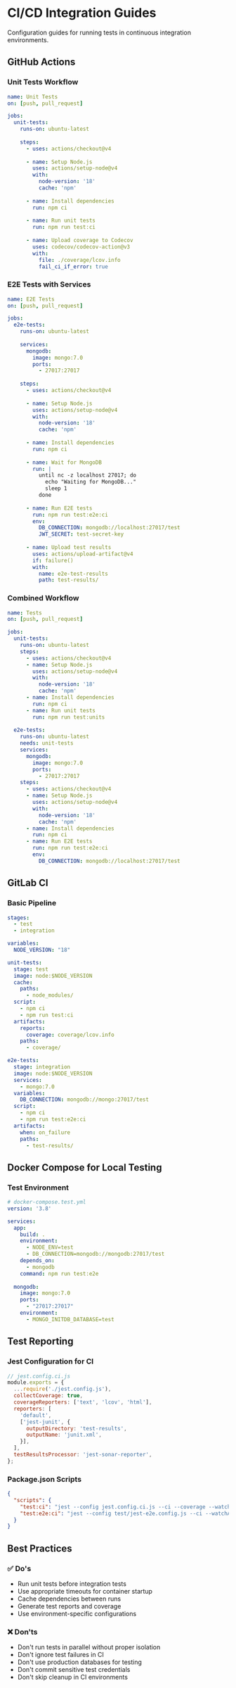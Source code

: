 # CI/CD Integration Guides

Configuration guides for running tests in continuous integration environments.

## GitHub Actions

### Unit Tests Workflow
```yaml
name: Unit Tests
on: [push, pull_request]

jobs:
  unit-tests:
    runs-on: ubuntu-latest
    
    steps:
      - uses: actions/checkout@v4
      
      - name: Setup Node.js
        uses: actions/setup-node@v4
        with:
          node-version: '18'
          cache: 'npm'
      
      - name: Install dependencies
        run: npm ci
      
      - name: Run unit tests
        run: npm run test:ci
      
      - name: Upload coverage to Codecov
        uses: codecov/codecov-action@v3
        with:
          file: ./coverage/lcov.info
          fail_ci_if_error: true
```

### E2E Tests with Services
```yaml
name: E2E Tests
on: [push, pull_request]

jobs:
  e2e-tests:
    runs-on: ubuntu-latest
    
    services:
      mongodb:
        image: mongo:7.0
        ports:
          - 27017:27017
    
    steps:
      - uses: actions/checkout@v4
      
      - name: Setup Node.js
        uses: actions/setup-node@v4
        with:
          node-version: '18'
          cache: 'npm'
      
      - name: Install dependencies
        run: npm ci
      
      - name: Wait for MongoDB
        run: |
          until nc -z localhost 27017; do
            echo "Waiting for MongoDB..."
            sleep 1
          done
      
      - name: Run E2E tests
        run: npm run test:e2e:ci
        env:
          DB_CONNECTION: mongodb://localhost:27017/test
          JWT_SECRET: test-secret-key
      
      - name: Upload test results
        uses: actions/upload-artifact@v4
        if: failure()
        with:
          name: e2e-test-results
          path: test-results/
```

### Combined Workflow
```yaml
name: Tests
on: [push, pull_request]

jobs:
  unit-tests:
    runs-on: ubuntu-latest
    steps:
      - uses: actions/checkout@v4
      - name: Setup Node.js
        uses: actions/setup-node@v4
        with:
          node-version: '18'
          cache: 'npm'
      - name: Install dependencies
        run: npm ci
      - name: Run unit tests
        run: npm run test:units
  
  e2e-tests:
    runs-on: ubuntu-latest
    needs: unit-tests
    services:
      mongodb:
        image: mongo:7.0
        ports:
          - 27017:27017
    steps:
      - uses: actions/checkout@v4
      - name: Setup Node.js
        uses: actions/setup-node@v4
        with:
          node-version: '18'
          cache: 'npm'
      - name: Install dependencies
        run: npm ci
      - name: Run E2E tests
        run: npm run test:e2e:ci
        env:
          DB_CONNECTION: mongodb://localhost:27017/test
```

## GitLab CI

### Basic Pipeline
```yaml
stages:
  - test
  - integration

variables:
  NODE_VERSION: "18"

unit-tests:
  stage: test
  image: node:$NODE_VERSION
  cache:
    paths:
      - node_modules/
  script:
    - npm ci
    - npm run test:ci
  artifacts:
    reports:
      coverage: coverage/lcov.info
    paths:
      - coverage/

e2e-tests:
  stage: integration
  image: node:$NODE_VERSION
  services:
    - mongo:7.0
  variables:
    DB_CONNECTION: mongodb://mongo:27017/test
  script:
    - npm ci
    - npm run test:e2e:ci
  artifacts:
    when: on_failure
    paths:
      - test-results/
```

## Docker Compose for Local Testing

### Test Environment
```yaml
# docker-compose.test.yml
version: '3.8'

services:
  app:
    build: .
    environment:
      - NODE_ENV=test
      - DB_CONNECTION=mongodb://mongodb:27017/test
    depends_on:
      - mongodb
    command: npm run test:e2e
  
  mongodb:
    image: mongo:7.0
    ports:
      - "27017:27017"
    environment:
      - MONGO_INITDB_DATABASE=test
```

## Test Reporting

### Jest Configuration for CI
```javascript
// jest.config.ci.js
module.exports = {
  ...require('./jest.config.js'),
  collectCoverage: true,
  coverageReporters: ['text', 'lcov', 'html'],
  reporters: [
    'default',
    ['jest-junit', {
      outputDirectory: 'test-results',
      outputName: 'junit.xml',
    }],
  ],
  testResultsProcessor: 'jest-sonar-reporter',
};
```

### Package.json Scripts
```json
{
  "scripts": {
    "test:ci": "jest --config jest.config.ci.js --ci --coverage --watchAll=false",
    "test:e2e:ci": "jest --config test/jest-e2e.config.js --ci --watchAll=false --maxWorkers=1"
  }
}
```

## Best Practices

### ✅ Do's
- Run unit tests before integration tests
- Use appropriate timeouts for container startup
- Cache dependencies between runs
- Generate test reports and coverage
- Use environment-specific configurations

### ❌ Don'ts
- Don't run tests in parallel without proper isolation
- Don't ignore test failures in CI
- Don't use production databases for testing
- Don't commit sensitive test credentials
- Don't skip cleanup in CI environments